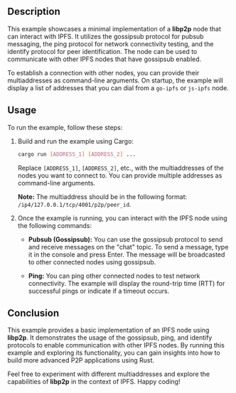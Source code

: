 ## Description

This example showcases a minimal implementation of a **libp2p** node that can interact with IPFS. It utilizes the gossipsub protocol for pubsub messaging, the ping protocol for network connectivity testing, and the identify protocol for peer identification. The node can be used to communicate with other IPFS nodes that have gossipsub enabled.

To establish a connection with other nodes, you can provide their multiaddresses as command-line arguments. On startup, the example will display a list of addresses that you can dial from a `go-ipfs` or `js-ipfs` node.

## Usage

To run the example, follow these steps:

1.  Build and run the example using Cargo:
    ```sh
    cargo run [ADDRESS_1] [ADDRESS_2] ...
    ```

    Replace `[ADDRESS_1]`, `[ADDRESS_2]`, etc., with the multiaddresses of the nodes you want to connect to. You can provide multiple addresses as command-line arguments.

    **Note:** The multiaddress should be in the following format: `/ip4/127.0.0.1/tcp/4001/p2p/peer_id`.

2.  Once the example is running, you can interact with the IPFS node using the following commands:

    -   **Pubsub (Gossipsub):** You can use the gossipsub protocol to send and receive messages on the "chat" topic. To send a message, type it in the console and press Enter. The message will be broadcasted to other connected nodes using gossipsub.

    -   **Ping:** You can ping other connected nodes to test network connectivity. The example will display the round-trip time (RTT) for successful pings or indicate if a timeout occurs.


## Conclusion

This example provides a basic implementation of an IPFS node using **libp2p**. It demonstrates the usage of the gossipsub, ping, and identify protocols to enable communication with other IPFS nodes. By running this example and exploring its functionality, you can gain insights into how to build more advanced P2P applications using Rust.

Feel free to experiment with different multiaddresses and explore the capabilities of **libp2p** in the context of IPFS. Happy coding!
